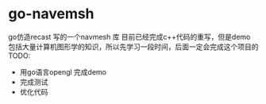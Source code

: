 # go-navemsh
go仿造recast 写的一个navmesh 库
目前已经完成c++代码的重写，但是demo 包括大量计算机图形学的知识，所以先学习一段时间，后面一定会完成这个项目的
TODO:
+ 用go语言opengl 完成demo
+ 完成测试
+ 优化代码
